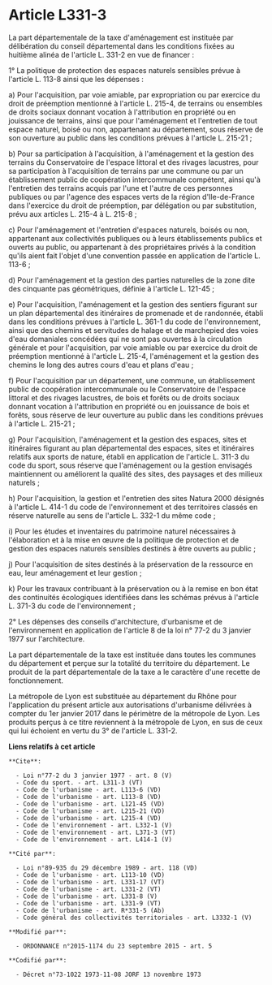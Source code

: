 # Article L331-3

La part départementale de la taxe d'aménagement est instituée par délibération du conseil départemental dans les conditions
fixées au huitième alinéa de l'article L. 331-2 en vue de financer : 

1° La politique de protection des espaces naturels sensibles prévue à l'article L. 113-8 ainsi que les dépenses : 

a) Pour l'acquisition, par voie amiable, par expropriation ou par exercice du droit de préemption mentionné à l'article L.
215-4, de terrains ou ensembles de droits sociaux donnant vocation à l'attribution en propriété ou en jouissance de terrains,
ainsi que pour l'aménagement et l'entretien de tout espace naturel, boisé ou non, appartenant au département, sous réserve de
son ouverture au public dans les conditions prévues à l'article L. 215-21 ; 

b) Pour sa participation à l'acquisition, à l'aménagement et la gestion des terrains du Conservatoire de l'espace littoral et
des rivages lacustres, pour sa participation à l'acquisition de terrains par une commune ou par un établissement public de
coopération intercommunale compétent, ainsi qu'à l'entretien des terrains acquis par l'une et l'autre de ces personnes
publiques ou par l'agence des espaces verts de la région d'Ile-de-France dans l'exercice du droit de préemption, par
délégation ou par substitution, prévu aux articles L. 215-4 à L. 215-8 ; 

c) Pour l'aménagement et l'entretien d'espaces naturels, boisés ou non, appartenant aux collectivités publiques ou à leurs
établissements publics et ouverts au public, ou appartenant à des propriétaires privés à la condition qu'ils aient fait
l'objet d'une convention passée en application de l'article L. 113-6 ; 

d) Pour l'aménagement et la gestion des parties naturelles de la zone dite des cinquante pas géométriques, définie à
l'article L. 121-45 ; 

e) Pour l'acquisition, l'aménagement et la gestion des sentiers figurant sur un plan départemental des itinéraires de
promenade et de randonnée, établi dans les conditions prévues à l'article L. 361-1 du code de l'environnement, ainsi que des
chemins et servitudes de halage et de marchepied des voies d'eau domaniales concédées qui ne sont pas ouvertes à la
circulation générale et pour l'acquisition, par voie amiable ou par exercice du droit de préemption mentionné à l'article L.
215-4, l'aménagement et la gestion des chemins le long des autres cours d'eau et plans d'eau ; 

f) Pour l'acquisition par un département, une commune, un établissement public de coopération intercommunale ou le
Conservatoire de l'espace littoral et des rivages lacustres, de bois et forêts ou de droits sociaux donnant vocation à
l'attribution en propriété ou en jouissance de bois et forêts, sous réserve de leur ouverture au public dans les conditions
prévues à l'article L. 215-21 ; 

g) Pour l'acquisition, l'aménagement et la gestion des espaces, sites et itinéraires figurant au plan départemental des
espaces, sites et itinéraires relatifs aux sports de nature, établi en application de l'article L. 311-3 du code du sport,
sous réserve que l'aménagement ou la gestion envisagés maintiennent ou améliorent la qualité des sites, des paysages et des
milieux naturels ; 

h) Pour l'acquisition, la gestion et l'entretien des sites Natura 2000 désignés à l'article L. 414-1 du code de
l'environnement et des territoires classés en réserve naturelle au sens de l'article L. 332-1 du même code ; 

i) Pour les études et inventaires du patrimoine naturel nécessaires à l'élaboration et à la mise en œuvre de la politique de
protection et de gestion des espaces naturels sensibles destinés à être ouverts au public ; 

j) Pour l'acquisition de sites destinés à la préservation de la ressource en eau, leur aménagement et leur gestion ; 

k) Pour les travaux contribuant à la préservation ou à la remise en bon état des continuités écologiques identifiées dans les
schémas prévus à l'article L. 371-3 du code de l'environnement ; 

2° Les dépenses des conseils d'architecture, d'urbanisme et de l'environnement en application de l'article 8 de la loi n°
77-2 du 3 janvier 1977 sur l'architecture. 

La part départementale de la taxe est instituée dans toutes les communes du département et perçue sur la totalité du
territoire du département. Le produit de la part départementale de la taxe a le caractère d'une recette de fonctionnement. 

La métropole de Lyon est substituée au département du Rhône pour l'application du présent article aux autorisations
d'urbanisme délivrées à compter du 1er janvier 2017 dans le périmètre de la métropole de Lyon. Les produits perçus à ce titre
reviennent à la métropole de Lyon, en sus de ceux qui lui échoient en vertu du 3° de l'article L. 331-2.

**Liens relatifs à cet article**

	**Cite**:

	  - Loi n°77-2 du 3 janvier 1977 - art. 8 (V)
	  - Code du sport. - art. L311-3 (VT)
	  - Code de l'urbanisme - art. L113-6 (VD)
	  - Code de l'urbanisme - art. L113-8 (VD)
	  - Code de l'urbanisme - art. L121-45 (VD)
	  - Code de l'urbanisme - art. L215-21 (VD)
	  - Code de l'urbanisme - art. L215-4 (VD)
	  - Code de l'environnement - art. L332-1 (V)
	  - Code de l'environnement - art. L371-3 (VT)
	  - Code de l'environnement - art. L414-1 (V)

	**Cité par**:

	  - Loi n°89-935 du 29 décembre 1989 - art. 118 (VD)
	  - Code de l'urbanisme - art. L113-10 (VD)
	  - Code de l'urbanisme - art. L331-17 (VT)
	  - Code de l'urbanisme - art. L331-2 (VT)
	  - Code de l'urbanisme - art. L331-8 (V)
	  - Code de l'urbanisme - art. L331-9 (VT)
	  - Code de l'urbanisme - art. R*331-5 (Ab)
	  - Code général des collectivités territoriales - art. L3332-1 (V)

	**Modifié par**:

	  - ORDONNANCE n°2015-1174 du 23 septembre 2015 - art. 5

	**Codifié par**:

	  - Décret n°73-1022 1973-11-08 JORF 13 novembre 1973
